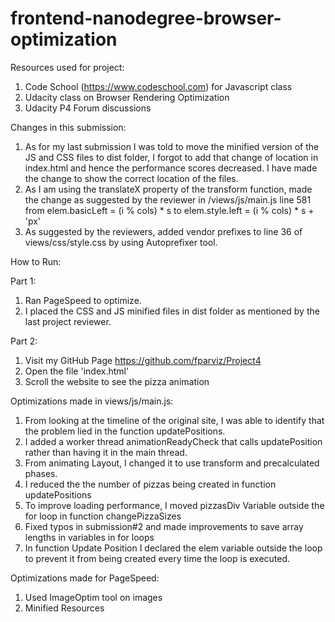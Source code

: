 frontend-nanodegree-browser-optimization
===============================


Resources used for project:


1. Code School (https://www.codeschool.com) for Javascript class
2. Udacity class on Browser Rendering Optimization
3. Udacity P4 Forum discussions

Changes in this submission:

1. As for my last submission I was told to move the minified version of the JS and CSS files to dist folder, I forgot to add that change of location in index.html and hence the performance scores decreased. I have made the change to show the correct location of the files.
2. As I am using the translateX property of the transform function, made the change as suggested by the reviewer in /views/js/main.js line 581 from
	elem.basicLeft = (i % cols) * s to
	elem.style.left = (i % cols) * s + 'px'
3. As suggested by the reviewers, added vendor prefixes to line 36 of views/css/style.css by using Autoprefixer tool.



How to Run:

Part 1:

1. Ran PageSpeed to optimize.
2. I placed the CSS and JS minified files in dist folder as mentioned by the last project reviewer.

Part 2:

1. Visit my GitHub Page https://github.com/fparviz/Project4
2. Open the file 'index.html'
3. Scroll the website to see the pizza animation

Optimizations made in views/js/main.js:

1. From looking at the timeline of the original site, I was able to identify that the problem lied in the function updatePositions.
2. I added a worker thread animationReadyCheck that calls updatePosition rather than having it in the main thread.
3. From animating Layout, I changed it to use transform and precalculated phases.
4. I reduced the the number of pizzas being created in function updatePositions
5. To improve loading performance, I moved pizzasDiv Variable outside the for loop in function changePizzaSizes
6. Fixed typos in submission#2 and made improvements to save array lengths in variables in for loops
7. In function Update Position I declared the elem variable outside the loop to prevent it from being created every time the loop is executed.


Optimizations made for PageSpeed:

1. Used ImageOptim tool on images
2. Minified Resources


